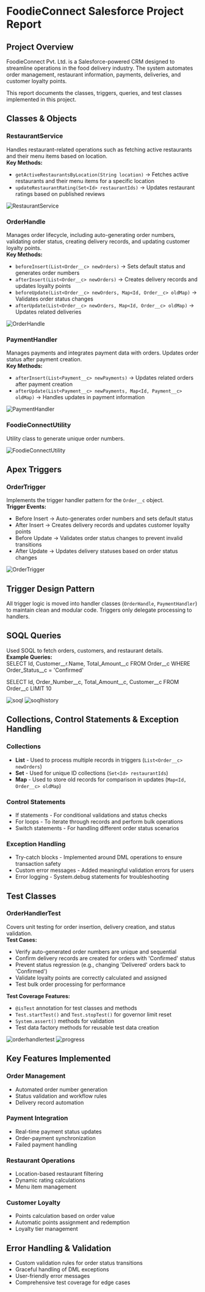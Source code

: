 # FoodieConnect Salesforce Project Report

## Project Overview
FoodieConnect Pvt. Ltd. is a Salesforce-powered CRM designed to streamline operations in the food delivery industry. The system automates order management, restaurant information, payments, deliveries, and customer loyalty points.

This report documents the classes, triggers, queries, and test classes implemented in this project.

## Classes & Objects

### RestaurantService
Handles restaurant-related operations such as fetching active restaurants and their menu items based on location.  
**Key Methods:**  
- `getActiveRestaurantsByLocation(String location)` → Fetches active restaurants and their menu items for a specific location  
- `updateRestaurantRating(Set<Id> restaurantIds)` → Updates restaurant ratings based on published reviews  

![RestaurantService](./images/RestaurantService.png)

### OrderHandle
Manages order lifecycle, including auto-generating order numbers, validating order status, creating delivery records, and updating customer loyalty points.  
**Key Methods:**  
- `beforeInsert(List<Order__c> newOrders)` → Sets default status and generates order numbers  
- `afterInsert(List<Order__c> newOrders)` → Creates delivery records and updates loyalty points  
- `beforeUpdate(List<Order__c> newOrders, Map<Id, Order__c> oldMap)` → Validates order status changes  
- `afterUpdate(List<Order__c> newOrders, Map<Id, Order__c> oldMap)` → Updates related deliveries  

![OrderHandle](./images/OrderHandle.png)

### PaymentHandler
Manages payments and integrates payment data with orders. Updates order status after payment creation.  
**Key Methods:**  
- `afterInsert(List<Payment__c> newPayments)` → Updates related orders after payment creation  
- `afterUpdate(List<Payment__c> newPayments, Map<Id, Payment__c> oldMap)` → Handles updates in payment information  

![PaymentHandler](./images/PaymentHandler.png)

### FoodieConnectUtility
Utility class to generate unique order numbers.

![FoodieConnectUtility](./images/FoodieConnectUtility.png)

## Apex Triggers

### OrderTrigger
Implements the trigger handler pattern for the `Order__c` object.  
**Trigger Events:**  
- Before Insert → Auto-generates order numbers and sets default status  
- After Insert → Creates delivery records and updates customer loyalty points  
- Before Update → Validates order status changes to prevent invalid transitions  
- After Update → Updates delivery statuses based on order status changes  

![OrderTrigger](./images/OrderTrigger.png)

## Trigger Design Pattern
All trigger logic is moved into handler classes (`OrderHandle`, `PaymentHandler`) to maintain clean and modular code. Triggers only delegate processing to handlers.

## SOQL Queries
Used SOQL to fetch orders, customers, and restaurant details.  
**Example Queries:**  
SELECT Id, Customer__r.Name, Total_Amount__c
FROM Order__c
WHERE Order_Status__c = 'Confirmed'

SELECT Id, Order_Number__c, Total_Amount__c, Customer__c
FROM Order__c
LIMIT 10

![soql](./images/soql.png)
![soqlhistory](./images/soqlhistory.png)

## Collections, Control Statements & Exception Handling

### Collections
- **List** - Used to process multiple records in triggers (`List<Order__c> newOrders`)  
- **Set** - Used for unique ID collections (`Set<Id> restaurantIds`)  
- **Map** - Used to store old records for comparison in updates (`Map<Id, Order__c> oldMap`)

### Control Statements
- If statements - For conditional validations and status checks  
- For loops - To iterate through records and perform bulk operations  
- Switch statements - For handling different order status scenarios

### Exception Handling
- Try-catch blocks - Implemented around DML operations to ensure transaction safety  
- Custom error messages - Added meaningful validation errors for users  
- Error logging - System.debug statements for troubleshooting

## Test Classes

### OrderHandlerTest
Covers unit testing for order insertion, delivery creation, and status validation.  
**Test Cases:**  
- Verify auto-generated order numbers are unique and sequential  
- Confirm delivery records are created for orders with 'Confirmed' status  
- Prevent status regression (e.g., changing 'Delivered' orders back to 'Confirmed')  
- Validate loyalty points are correctly calculated and assigned  
- Test bulk order processing for performance  

**Test Coverage Features:**  
- `@isTest` annotation for test classes and methods  
- `Test.startTest()` and `Test.stopTest()` for governor limit reset  
- `System.assert()` methods for validation  
- Test data factory methods for reusable test data creation  

![orderhandlertest](./images/orderhandlertest.png)
![progress](./images/progress.png)

## Key Features Implemented

### Order Management
- Automated order number generation  
- Status validation and workflow rules  
- Delivery record automation

### Payment Integration
- Real-time payment status updates  
- Order-payment synchronization  
- Failed payment handling

### Restaurant Operations
- Location-based restaurant filtering  
- Dynamic rating calculations  
- Menu item management

### Customer Loyalty
- Points calculation based on order value  
- Automatic points assignment and redemption  
- Loyalty tier management  

## Error Handling & Validation
- Custom validation rules for order status transitions  
- Graceful handling of DML exceptions  
- User-friendly error messages  
- Comprehensive test coverage for edge cases
